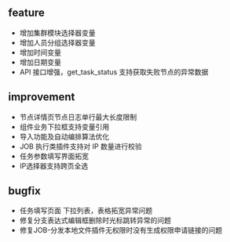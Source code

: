 
## feature

- 增加集群模块选择器变量
- 增加人员分组选择器变量
- 增加时间变量
- 增加日期变量
- API 接口增强，get_task_status 支持获取失败节点的异常数据

## improvement

- 节点详情页节点日志单行最大长度限制
- 组件业务下拉框支持变量引用
- 导入功能及自动编排算法优化
- JOB 执行类插件支持对 IP 数量进行校验
- 任务参数填写界面拓宽
- IP选择器支持跨页全选

## bugfix

- 任务填写页面 下拉列表，表格拓宽异常问题
- 修复分支表达式编辑框删除时光标跳转异常的问题
- 修复JOB-分发本地文件插件无权限时没有生成权限申请链接的问题
